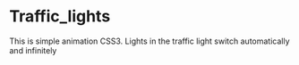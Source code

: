 # Traffic_lights
This is simple animation CSS3.
Lights in the traffic light switch automatically and infinitely
